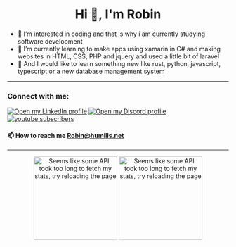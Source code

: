 <h1 align="center">Hi 👋, I'm Robin</h1>

- 👀 I’m interested in coding and that is why i am currently studying software development
- 🌱 I’m currently learning to make apps using xamarin in C# and making websites in HTML, CSS, PHP and jquery and used a little bit of laravel
- 🌱 And I would like to learn something new like rust, python, javascript, typescript or a new database management system

<hr>

### Connect with me:
<p align="left">
  <a href="https://www.linkedin.com/in/robin-hollaar-b8ab01230/" target="_blank"><img src="https://img.shields.io/badge/LinkedIn-0095e6?style=for-the-badge&logo=linkedin&logoColor=white" title="Open my LinkedIn profile"></a>
  <a href="https://discordapp.com/users/709759520573882478" target="_blank"><img src="https://img.shields.io/badge/Discord-005380?style=for-the-badge&logo=discord&logoColor=white" title="Open my Discord profile"></a>
  <a href="https://www.youtube.com/channel/UCiBEY1wNNnHYMb7GHaO9nzw?sub_confirmation=1" target="_blank" rel="noopener noreferrer">
       <img alt="youtube subscribers" title="Subscribe to my YouTube channel" src="https://custom-icon-badges.demolab.com/youtube/channel/subscribers/UCiBEY1wNNnHYMb7GHaO9nzw?color=%23E05D44&label=Just Robin FPV&logo=video&logoColor=white&style=for-the-badge&labelColor=CE4630"/>
  </a>
  
  #### 📫 How to reach me Robin@humilis.net
</p>

<hr>
 
<p align="center">
  <img style="height: 190px;" src="https://github-readme-stats-sigma-two-42.vercel.app/api?username=Robin-qwerty&show_icons=true&theme=radical" alt="Seems like some API took too long to fetch my stats, try reloading the page"/>
  <img style="height: 190px;" src="https://github-readme-stats-sigma-two-42.vercel.app/api/top-langs/?username=Robin-qwerty&layout=compact&hide=llvm,java" alt="Seems like some API took too long to fetch my stats, try reloading the page"/>
</p>
  
